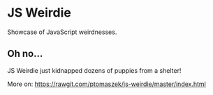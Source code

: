 # JS Weirdie

Showcase of JavaScript weirdnesses.

## Oh no...

JS Weirdie just kidnapped dozens of puppies from a shelter!

More on: https://rawgit.com/ptomaszek/js-weirdie/master/index.html

